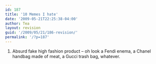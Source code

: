 ```yaml
---
id: 187
title: '10 Memes I hate'
date: '2009-05-21T22:25:38-04:00'
author: Tea
layout: revision
guid: '/2009/05/21/186-revision/'
permalink: '/?p=187'
---
```


1. Absurd fake high fashion product – oh look a Fendi enema, a Chanel handbag made of meat, a Gucci trash bag, whatever.